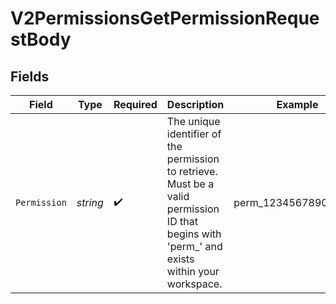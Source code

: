 # V2PermissionsGetPermissionRequestBody


## Fields

| Field                                                                                                                                          | Type                                                                                                                                           | Required                                                                                                                                       | Description                                                                                                                                    | Example                                                                                                                                        |
| ---------------------------------------------------------------------------------------------------------------------------------------------- | ---------------------------------------------------------------------------------------------------------------------------------------------- | ---------------------------------------------------------------------------------------------------------------------------------------------- | ---------------------------------------------------------------------------------------------------------------------------------------------- | ---------------------------------------------------------------------------------------------------------------------------------------------- |
| `Permission`                                                                                                                                   | *string*                                                                                                                                       | :heavy_check_mark:                                                                                                                             | The unique identifier of the permission to retrieve. Must be a valid permission ID that begins with 'perm_' and exists within your workspace.<br/> | perm_1234567890abcdef                                                                                                                          |